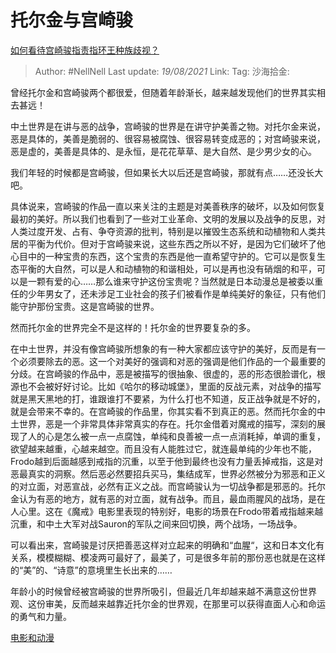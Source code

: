 # 托尔金与宫崎骏

[如何看待宫崎骏指责指环王种族歧视？](https://www.zhihu.com/question/39071296/answer/312530070)

> Author: #NellNell
> Last update: *19/08/2021*
> Link:
> Tag:
> 沙海拾金:

曾经托尔金和宫崎骏两个都很爱，但随着年龄渐长，越来越发现他们的世界其实相去甚远！

中土世界是在讲与恶的战争，宫崎骏的世界是在讲守护美善之物。对托尔金来说，恶是具体的，美善是脆弱的、很容易被腐蚀、很容易转变成恶的；对宫崎骏来说，恶是虚的，美善是具体的、是永恒，是花花草草、是大自然、是少男少女的心。

我们年轻的时候都是宫崎骏，但如果长大以后还是宫崎骏，那就有点……还没长大吧。

具体说来，宫崎骏的作品一直以来关注的主题是对美善秩序的破坏，以及如何恢复最初的美好。所以我们也看到了一些对工业革命、文明的发展以及战争的反思，对人类过度开发、占有、争夺资源的批判，特别是以摧毁生态系统和动植物和人类共居的平衡为代价。但对于宫崎骏来说，这些东西之所以不好，是因为它们破坏了他心目中的一种宝贵的东西，这个宝贵的东西是他一直希望守护的。它可以是恢复生态平衡的大自然，可以是人和动植物的和谐相处，可以是再也没有硝烟的和平，可以是一颗有爱的心……那么谁来守护这份宝贵呢？当然就是日本动漫总是被委以重任的少年男女了，还未涉足工业社会的孩子们被看作是单纯美好的象征，只有他们能守护那份宝贵。这是宫崎骏的世界。

然而托尔金的世界完全不是这样的！托尔金的世界要复杂的多。

在中土世界，并没有像宫崎骏所想象的有一种大家都应该守护的美好，反而是有一个必须要除去的恶。这一个对美好的强调和对恶的强调是他们作品的一个最重要的分歧。在宫崎骏的作品中，恶是被描写的很抽象、很虚的，恶的形态很脸谱化，根源也不会被好好讨论。比如《哈尔的移动城堡》，里面的反战元素，对战争的描写就是黑天黑地的打，谁跟谁打不要紧，为什么打也不知道，反正战争就是不好的，就是会带来不幸的。在宫崎骏的作品里，你其实看不到真正的恶。然而托尔金的中土世界，恶是一个非常具体非常真实的存在。托尔金借着对魔戒的描写，深刻的展现了人的心是怎么被一点一点腐蚀，单纯和良善被一点一点消耗掉，单调的重复，欲望越来越重，心越来越空。而且没有人能胜过它，就连最单纯的少年也不能，Frodo越到后面越感到戒指的沉重，以至于他到最终也没有力量丢掉戒指，这是对恶最真实的洞察。然后恶必然要招兵买马，集结成军，世界必然被分为邪恶和正义的对立面，对恶宣战，必然有正义之战。而宫崎骏认为一切战争都是邪恶的。托尔金认为有恶的地方，就有恶的对立面，就有战争。而且，最血雨腥风的战场，是在人心里。这在《魔戒》电影里表现的特别好，电影的场景在Frodo带着戒指越来越沉重，和中土大军对战Sauron的军队之间来回切换，两个战场，一场战争。

可以看出来，宫崎骏是讨厌把善恶这样对立起来的明确和“血腥“，这和日本文化有关系，模模糊糊、模凌两可最好了，最美了，可是很多年前的那份恶也就是在这样的“美”的、“诗意”的意境里生长出来的……

年龄小的时候曾经被宫崎骏的世界所吸引，但最近几年却越来越不满意这份世界观、这份审美，反而越来越靠近托尔金的世界观，在那里可以获得直面人心和命运的勇气和力量。

[电影和动漫](https://www.zhihu.com/collection/313818721)
